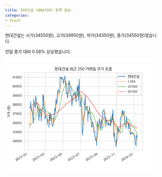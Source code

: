 ```yaml
---
title: 현대건설 (000720) 종목 정보
categories:
- Stock
---
```


현대건설는 시가(34550원), 고가(34950원), 저가(34350원), 종가(34550원)였습니다.

전일 종가 대비 0.58% 상승했습니다.

<!-- more -->

![000720](/assets/images/stock/000720.png)